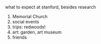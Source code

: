 what to expect at stanford, besides research

1. Memorial Church
2. social events
3. trips: redwoods!
4. art: garden, art museum
5. friends